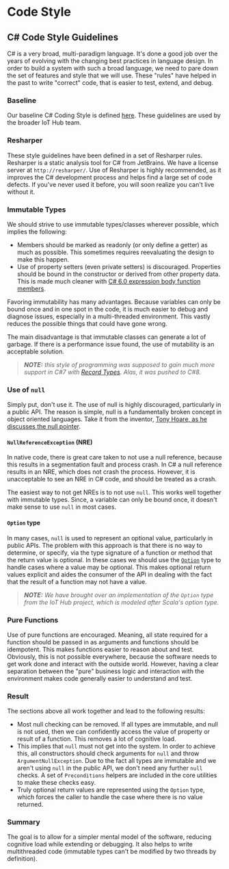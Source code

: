 Code Style
==========

C# Code Style Guidelines
------------------------

C# is a very broad, multi-paradigm language. It's done a good job over the years of evolving with the changing best practices in language design. In order to build a system with such a broad language, we need to pare down the set of features and style that we will use. These "rules" have helped in the past to write "correct" code, that is easier to test, extend, and debug.

### Baseline

Our baseline C# Coding Style is defined [here](https://github.com/Azure/DotNetty/wiki/C#-Coding-Style). These guidelines are used by the broader IoT Hub team.

### Resharper

These style guidelines have been defined in a set of Resharper rules. Resharper is a static analysis tool for C# from JetBrains. We have a license server at `http://resharper/`. Use of Resharper is highly recommended, as it improves the C# development process and helps find a large set of code defects. If you've never used it before, you will soon realize you can't live without it.

### Immutable Types

We should strive to use immutable types/classes wherever possible, which implies the following:

- Members should be marked as readonly (or only define a getter) as much as possible. This sometimes requires reevaluating the design to make this happen. 
- Use of property setters (even private setters) is discouraged. Properties should be bound in the constructor or derived from other property data. This is made much cleaner with [C# 6.0 expression body function members](http://www.c-sharpcorner.com/UploadFile/66489a/expression-bodied-members-in-C-Sharp-6-0/).

Favoring immutability has many advantages. Because variables can only be bound once and in one spot in the code, it is much easier to debug and diagnose issues, especially in a multi-threaded environment. This vastly reduces the possible things that could have gone wrong.

The main disadvantage is that immutable classes can generate a lot of garbage. If there is a performance issue found, the use of mutability is an acceptable solution. 

> ***NOTE:** this style of programming was supposed to gain much more support in C#7 with [Record Types](https://github.com/dotnet/roslyn/blob/features/records/docs/features/records.md). Alas, it was pushed to C#8.*

### Use of `null`

Simply put, don't use it. The use of null is highly discouraged, particularly in a public API. The reason is simple, null is a fundamentally broken concept in object oriented languages. Take it from the inventor, [Tony Hoare, as he discusses the null pointer](https://en.wikipedia.org/wiki/Null_pointer#History).

#### `NullReferenceException` (NRE)
In native code, there is great care taken to not use a null reference, because this results in a segmentation fault and process crash. In C# a null reference results in an NRE, which does not crash the process. However, it is unacceptable to see an NRE in C# code, and should be treated as a crash.

The easiest way to not get NREs is to not use `null`. This works well together with immutable types. Since, a variable can only be bound once, it doesn't make sense to use `null` in most cases.

#### `Option` type

In many cases, `null` is used to represent an optional value, particularly in public APIs. The problem with this approach is that there is no way to determine, or specify, via the type signature of a function or method that the return value is optional. In these cases we should use the [`Option`](https://en.wikipedia.org/wiki/Option_type) type to handle cases where a value may be optional. This makes optional return values explicit and aides the consumer of the API in dealing with the fact that the result of a function may not have a value.

> ***NOTE:** We have brought over an implementation of the `Option` type from the IoT Hub project, which is modeled after Scala's option type.*

### Pure Functions

Use of pure functions are encouraged. Meaning, all state required for a function should be passed in as arguments and functions should be idempotent. This makes functions easier to reason about and test. Obviously, this is not possible everywhere, because the software needs to get work done and interact with the outside world. However, having a clear separation between the "pure" business logic and interaction with the environment makes code generally easier to understand and test.

### Result

The sections above all work together and lead to the following results:

- Most null checking can be removed. If all types are immutable, and null is not used, then we can confidently access the value of property or result of a function. This removes a lot of cognitive load.
- This implies that `null` must not get into the system. In order to achieve this, all constructors should check arguments for `null` and throw `ArgumentNullException`. Due to the fact all types are immutable and we aren't using `null` in the public API, we don't need any further `null` checks. A set of `Preconditions` helpers are included in the core utilities to make these checks easy.
- Truly optional return values are represented using the `Option` type, which forces the caller to handle the case where there is no value returned.

### Summary

The goal is to allow for a simpler mental model of the software, reducing cognitive load while extending or debugging. It also helps to write multithreaded code (immutable types can't be modified by two threads by definition).
